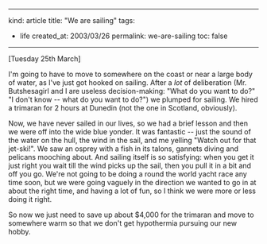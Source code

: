 -----
kind: article
title: "We are sailing"
tags:
- life
created_at: 2003/03/26
permalink: we-are-sailing
toc: false
-----

<p>[Tuesday 25th March]</p>

<p>I'm going to have to move to somewhere on the coast or near a large body of water, as I've just got hooked on sailing. After a <em>lot</em> of deliberation (Mr. Butshesagirl and I are useless decision-making: "What do you want to do?" "I don't know -- what do you want to do?") we plumped for sailing. We hired a trimaran for 2 hours at Dunedin (not the one in Scotland, obviously).</p>

<p>Now, we have never sailed in our lives, so we had a brief lesson and then we were off into the wide blue yonder. It was fantastic -- just the sound of the water on the hull, the wind in the sail, and me yelling "Watch out for that jet-ski!". We saw an osprey with a fish in its talons, gannets diving and pelicans mooching about. And sailing itself is so satisfying: when you get it just right you wait till the wind picks up the sail, then you pull it in a bit and off you go. We're not going to be doing a round the world yacht race any time soon, but we were going vaguely in the direction we wanted to go in at about the right time, and having a lot of fun, so I think we were more or less doing it right.</p>

<p>So now we just need to save up about $4,000 for the trimaran and move to somewhere warm so that we don't get hypothermia pursuing our new hobby.</p>



